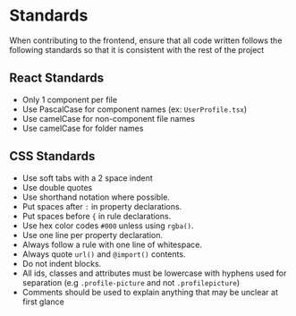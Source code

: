 # Standards
When contributing to the frontend, ensure that all code written follows the following standards so that it is consistent with the rest of the project

## React Standards
- Only 1 component per file
- Use PascalCase for component names (ex: `UserProfile.tsx`)
- Use camelCase for non-component file names
- Use camelCase for folder names

## CSS Standards
- Use soft tabs with a 2 space indent
- Use double quotes
- Use shorthand notation where possible.
- Put spaces after `:` in property declarations.
- Put spaces before `{` in rule declarations.
- Use hex color codes `#000` unless using `rgba()`.
- Use one line per property declaration.
- Always follow a rule with one line of whitespace.
- Always quote `url()` and `@import()` contents.
- Do not indent blocks.
- All ids, classes and attributes must be lowercase with hyphens used for separation (e.g `.profile-picture` and not `.profilepicture`)
- Comments should be used to explain anything that may be unclear at first glance

